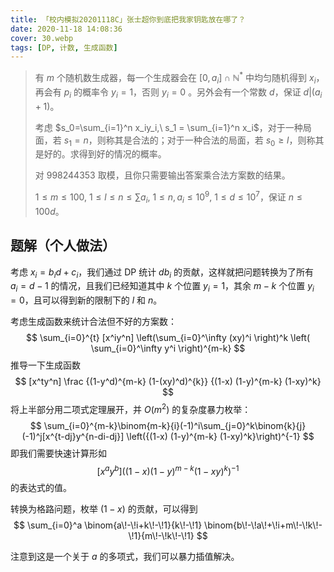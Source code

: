```yaml
---
title: 「校内模拟20201118C」张士超你到底把我家钥匙放在哪了？
date: 2020-11-18 14:08:36
cover: 30.webp
tags: [DP, 计数, 生成函数]
---
```


> 有 $m$ 个随机数生成器，每一个生成器会在 $[0,a_i] \cap \mathbb N^*$ 中均匀随机得到 $x_i$，再会有 $p_i$ 的概率令 $y_i=1$，否则 $y_i=0$ 。另外会有一个常数 $d$，保证 $d|(a_i+1)$。
> 
> 考虑 $s_0=\sum_{i=1}^n x_iy_i,\ s_1 = \sum_{i=1}^n x_i$，对于一种局面，若 $s_1 =n$，则称其是合法的；对于一种合法的局面，若 $s_0 \geq l$，则称其是好的。求得到好的情况的概率。
> 
> 对 $998244353$ 取模，且你只需要输出答案乘合法方案数的结果。
> 
> $1 \leq m \leq 100,\ 1 \leq l \leq n \leq \sum a_i,\ 1 \leq n ,a_i \leq 10^9,\ 1 \leq d \leq 10^7$，保证 $n \leq 100d$。

<!-- more -->

## 题解（个人做法）

考虑 $x_i = b_id + c_i$，我们通过 DP 统计 $db_i$ 的贡献，这样就把问题转换为了所有 $a_i = d-1$ 的情况，且我们已经知道其中 $k$ 个位置 $y_i=1$，其余 $m-k$ 个位置 $y_i=0$，且可以得到新的限制下的 $l$ 和 $n$。

考虑生成函数来统计合法但不好的方案数：
$$
\sum_{i=0}^{t} [x^iy^n] \left(\sum_{i=0}^\infty (xy)^i \right)^k \left( \sum_{i=0}^\infty y^i \right)^{m-k}
$$
推导一下生成函数
$$
[x^ty^n] \frac {(1-y^d)^{m-k} (1-(xy)^d)^{k}} {(1-x) (1-y)^{m-k} (1-xy)^k}
$$
将上半部分用二项式定理展开，并 $O(m^2)$ 的复杂度暴力枚举：
$$
\sum_{i=0}^{m-k}\binom{m-k}{i}(-1)^i\sum_{j=0}^k\binom{k}{j}(-1)^j[x^{t-dj}y^{n-di-dj}] \left({(1-x) (1-y)^{m-k} (1-xy)^k}\right)^{-1}
$$
即我们需要快速计算形如
$$
[x^ay^b] \left({(1-x) (1-y)^{m-k} (1-xy)^k}\right)^{-1}
$$
的表达式的值。

转换为格路问题，枚举 $(1-x)$ 的贡献，可以得到
$$
\sum_{i=0}^a \binom{a\!-\!i+k\!-\!1}{k\!-\!1} \binom{b\!-\!a\!+\!i+m\!-\!k\!-\!1}{m\!-\!k\!-\!1}
$$

注意到这是一个关于 $a$ 的多项式，我们可以暴力插值解决。